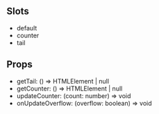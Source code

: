 ## Slots
- default
- counter
- tail

## Props
- getTail: () => HTMLElement | null
- getCounter: () => HTMLElement | null
- updateCounter: (count: number) => void
- onUpdateOverflow: (overflow: boolean) => void
